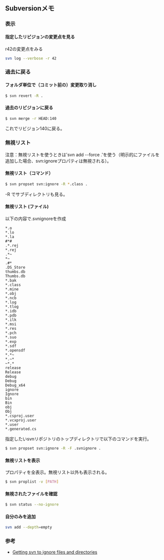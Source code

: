 ## Subversionメモ

### 表示
#### 指定したリビジョンの変更点を見る
r42の変更点をみる
```bash
svn log --verbose -r 42
```

### 過去に戻る
#### フォルダ単位で（コミット前の）変更取り消し
```bash
$ svn revert -R .
```

#### 過去のリビジョンに戻る
```bash
$ svn merge -r HEAD:140
```
これでリビジョン140に戻る。

### 無視リスト
注意：無視リストを使うときは'svn add --force .'を使う（明示的にファイルを追加した場合、svn:ignoreプロパティは無視される）。

#### 無視リスト（コマンド）
```bash
$ svn propset svn:ignore -R *.class .
```

-R でサブディレクトリも見る。

#### 無視リスト (ファイル)
以下の内容で.svnignoreを作成

```
*.o
*.lo
*.la
#*#
.*.rej
*.rej
.*~
*~
.#*
.DS_Store
thumbs.db
Thumbs.db
*.bak
*.class
*.mine
*.obj
*.ncb
*.log
*.tlog
*.idb
*.pdb
*.ilk
*.msi
*.res
*.pch
*.suo
*.exp
*.sdf
*.opensdf
*.*~
*.~*
~*.*
release
Release
debug
Debug
Debug_x64
ignore
Ignore
bin
Bin
obj
Obj
*.csproj.user
*.vcxproj.user
*.user
*.generated.cs 
```

指定したいsvnリポジトリのトップディレクトリで以下のコマンドを実行。

```bash
$ svn propset svn:ignore -R -F .svnignore .
```

#### 無視リストを表示
プロパティを全表示。無視リスト以外も表示される。
```bash
$ svn proplist -v [PATH]
```

#### 無視されたファイルを確認
```bash
$ svn status --no-ignore
```

#### 自分のみを追加
```bash
svn add --depth=empty
```


### 参考
* [Getting svn to ignore files and directories](http://superchlorine.com/2013/08/getting-svn-to-ignore-files-and-directories/)
